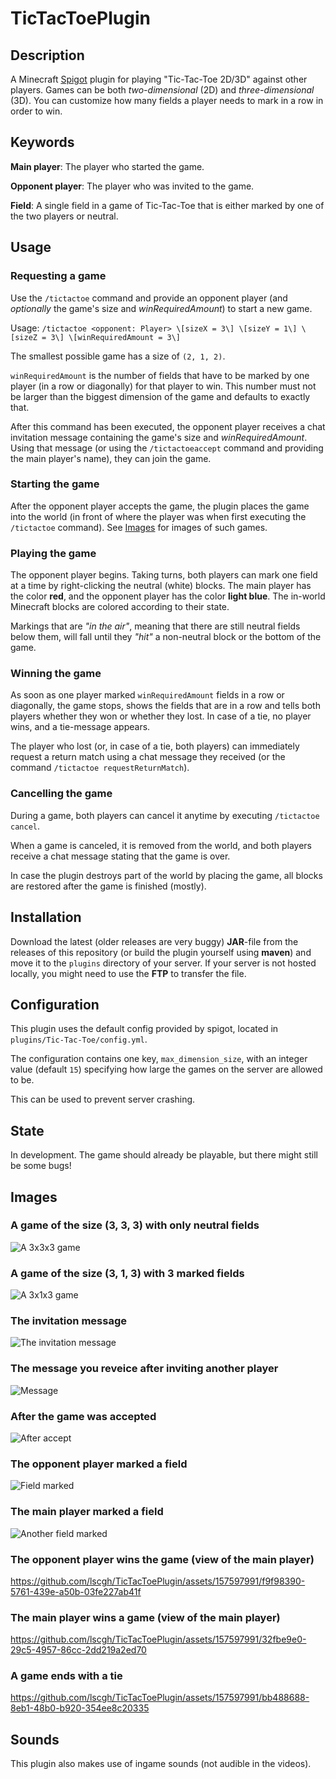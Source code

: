 # TicTacToePlugin


## Description
A Minecraft [Spigot](https://www.spigotmc.org/) plugin for playing "Tic-Tac-Toe 2D/3D" against other players.
Games can be both *two-dimensional* (2D) and *three-dimensional* (3D).
You can customize how many fields a player needs to mark in a row in order to win.

## Keywords

**Main player**: The player who started the game.

**Opponent player**: The player who was invited to the game.

**Field**: A single field in a game of Tic-Tac-Toe that is either marked by one of the two players or neutral. 

## Usage

### Requesting a game

Use the `/tictactoe` command and provide an opponent player (and *optionally* the game's size and *winRequiredAmount*) to start a new game.

Usage: `/tictactoe <opponent: Player> \[sizeX = 3\] \[sizeY = 1\] \[sizeZ = 3\] \[winRequiredAmount = 3\]`


The smallest possible game has a size of `(2, 1, 2)`.

`winRequiredAmount` is the number of fields that have to be marked by one player (in a row or diagonally) for that player to win. This number must not be larger than the biggest dimension of the game and defaults to exactly that.

After this command has been executed, the opponent player receives a chat invitation message containing the game's size and *winRequiredAmount*. Using that message (or using the `/tictactoeaccept` command and providing the main player's name), they can join the game.

### Starting the game

After the opponent player accepts the game, the plugin places the game into the world (in front of where the player was when first executing the `/tictactoe` command). See [Images](#images) for images of such games.

### Playing the game

The opponent player begins. Taking turns, both players can mark one field at a time by right-clicking the neutral (white) blocks. The main player has the color **red**, and the opponent player has the color **light blue**. The in-world Minecraft blocks are colored according to their state.

Markings that are *"in the air"*, meaning that there are still neutral fields below them, will fall until they *"hit"* a non-neutral block or the bottom of the game.

### Winning the game

As soon as one player marked `winRequiredAmount` fields in a row or diagonally, the game stops, shows the fields that are in a row and tells both players whether they won or whether they lost. In case of a tie, no player wins, and a tie-message appears.

The player who lost (or, in case of a tie, both players) can immediately request a return match using a chat message they received (or the command `/tictactoe requestReturnMatch`).

### Cancelling the game

During a game, both players can cancel it anytime by executing `/tictactoe cancel`.

When a game is canceled, it is removed from the world, and both players receive a chat message stating that the game is over.

In case the plugin destroys part of the world by placing the game, all blocks are restored after the game is finished (mostly).
 
## Installation

Download the latest (older releases are very buggy) **JAR**-file from the releases of this repository (or build the plugin yourself using **maven**) and move it to the `plugins` directory of your server. If your server is not hosted locally, you might need to use the **FTP** to transfer the file. 

## Configuration

This plugin uses the default config provided by spigot, located in `plugins/Tic-Tac-Toe/config.yml`.

The configuration contains one key, `max_dimension_size`, with an integer value (default `15`) specifying how large the games on the server are allowed to be.

This can be used to prevent server crashing.

## State

In development. The game should already be playable, but there might still be some bugs!


## Images

### A game of the size (3, 3, 3) with only neutral fields

![A 3x3x3 game](img/img1.png)

### A game of the size (3, 1, 3) with 3 marked fields

![A 3x1x3 game](img/img2.png)

### The invitation message

![The invitation message](img/img3.png)

### The message you reveice after inviting another player

![Message](img/img4.png)


### After the game was accepted

![After accept](img/img5.png)

### The opponent player marked a field

![Field marked](img/img6.png)

### The main player marked a field

![Another field marked](img/img7.png)

### The opponent player wins the game (view of the main player)


https://github.com/lscgh/TicTacToePlugin/assets/157597991/f9f98390-5761-439e-a50b-03fe227ab41f


### The main player wins a game (view of the main player)


https://github.com/lscgh/TicTacToePlugin/assets/157597991/32fbe9e0-29c5-4957-86cc-2dd219a2ed70


### A game ends with a tie


https://github.com/lscgh/TicTacToePlugin/assets/157597991/bb488688-8eb1-48b0-b920-354ee8c20335



## Sounds

This plugin also makes use of ingame sounds (not audible in the videos).
